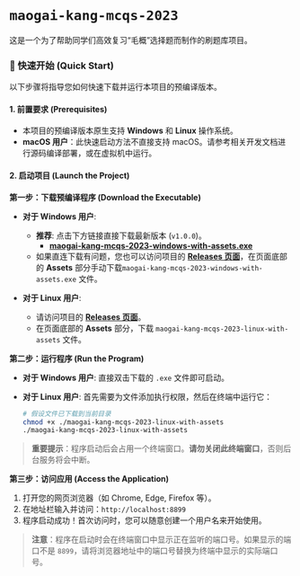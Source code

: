 # `maogai-kang-mcqs-2023`

这是一个为了帮助同学们高效复习“毛概”选择题而制作的刷题库项目。

### 🚀 快速开始 (Quick Start)

以下步骤将指导您如何快速下载并运行本项目的预编译版本。

#### 1\. 前置要求 (Prerequisites)

  - 本项目的预编译版本原生支持 **Windows** 和 **Linux** 操作系统。
  - **macOS 用户**：此快速启动方法不直接支持 macOS。请参考相关开发文档进行源码编译部署，或在虚拟机中运行。

#### 2\. 启动项目 (Launch the Project)

**第一步：下载预编译程序 (Download the Executable)**

  - **对于 Windows 用户**:

      * **推荐**: 点击下方链接直接下载最新版本 (`v1.0.0`)。
          * [**maogai-kang-mcqs-2023-windows-with-assets.exe**](https://www.google.com/url?sa=E&source=gmail&q=https://github.com/ShaddockNH3/maogai-kang-mcqs-2023/releases/download/v1.0.0/maogai-kang-mcqs-2023-windows-with-assets.exe)
      * 如果直连下载有问题，您也可以访问项目的 [**Releases 页面**](https://github.com/ShaddockNH3/maogai-kang-mcqs-2023/releases/tag/v1.0.0)，在页面底部的 **Assets** 部分手动下载`maogai-kang-mcqs-2023-windows-with-assets.exe` 文件。

  - **对于 Linux 用户**:

      * 请访问项目的 [**Releases 页面**](https://github.com/ShaddockNH3/maogai-kang-mcqs-2023/releases/tag/v1.0.0)。
      * 在页面底部的 **Assets** 部分，下载 `maogai-kang-mcqs-2023-linux-with-assets` 文件。

**第二步：运行程序 (Run the Program)**

  - **对于 Windows 用户**:
    直接双击下载的 `.exe` 文件即可启动。

  - **对于 Linux 用户**:
    首先需要为文件添加执行权限，然后在终端中运行它：

    ```bash
    # 假设文件已下载到当前目录
    chmod +x ./maogai-kang-mcqs-2023-linux-with-assets
    ./maogai-kang-mcqs-2023-linux-with-assets
    ```

> **重要提示**：程序启动后会占用一个终端窗口。**请勿关闭此终端窗口**，否则后台服务将会中断。

**第三步：访问应用 (Access the Application)**

1.  打开您的网页浏览器（如 Chrome, Edge, Firefox 等）。
2.  在地址栏输入并访问：`http://localhost:8899`
3.  程序启动成功！首次访问时，您可以随意创建一个用户名来开始使用。

> **注意**：程序在启动时会在终端窗口中显示正在监听的端口号。如果显示的端口不是 `8899`，请将浏览器地址中的端口号替换为终端中显示的实际端口号。
